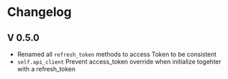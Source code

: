 # Changelog

## V 0.5.0
- Renamed all `refresh_token` methods to access Token to be consistent
- `self.api_client` Prevent access_token override when initialize togehter with a refresh_token
